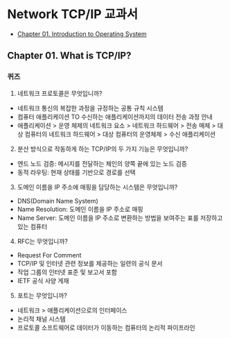 # Network TCP/IP 교과서
- [Chapter 01. Introduction to Operating System](#chapter-01-what-is-tcpip)

## Chapter 01. What is TCP/IP?
### 퀴즈
1. 네트워크 프로토콜은 무엇입니까?
- 네트워크 통신의 복잡한 과정을 규정하는 공통 규칙 시스템
- 컴퓨터 애플리케이션 TO 수신하는 애플리케이션까지의 데이터 전송 과정 안내
- 애플리케이션 > 운영 체제의 네트워크 요소 > 네트워크 하드웨어 > 전송 매체 > 대상 컴퓨터의 네트워크 하드웨어 > 대상 컴퓨터의 운영체제 > 수신 애플리케이션

2. 분산 방식으로 작동하게 하는 TCP/IP의 두 가지 기능은 무엇입니까?  
- 엔드 노드 검증: 메시지를 전달하는 체인의 양쪽 끝에 있는 노드 검증
- 동적 라우팅: 현재 상태를 기반으로 경로를 선택

3. 도메인 이름을 IP 주소에 매핑을 담당하는 시스템은 무엇입니까?
- DNS(Domain Name System)
- Name Resolution: 도메인 이름을 IP 주소로 매핑
- Name Server: 도메인 이름을 IP 주소로 변환하는 방법을 보여주는 표를 저장하고 있는 컴퓨터

4. RFC는 무엇입니까?
- Request For Comment
- TCP/IP 및 인터넷 관련 정보를 제공하는 일련의 공식 문서
- 작업 그룹의 인터넷 표준 및 보고서 포함
- IETF 공식 사양 게재

5. 포트는 무엇입니까?
- 네트워크 > 애플리케이션으로의 인터페이스
- 논리적 채널 시스템
- 프로토콜 소프트웨어로 데이터가 이동하는 컴퓨터의 논리적 파이프라인
